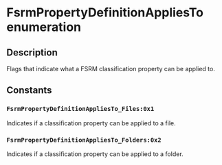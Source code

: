 # FsrmPropertyDefinitionAppliesTo enumeration

## Description

Flags that indicate what a FSRM classification property can be applied to.

## Constants

### `FsrmPropertyDefinitionAppliesTo_Files:0x1`

Indicates if a classification property can be applied to a file.

### `FsrmPropertyDefinitionAppliesTo_Folders:0x2`

Indicates if a classification property can be applied to a folder.